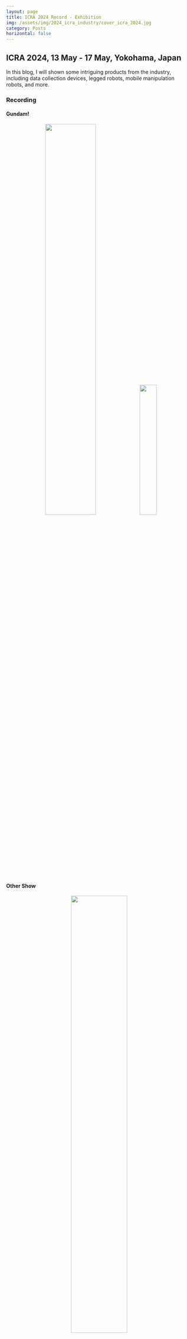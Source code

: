 ```yaml
---
layout: page
title: ICRA 2024 Record - Exhibition
img: /assets/img/2024_icra_industry/cover_icra_2024.jpg
category: Posts
horizontal: false
---
```


## ICRA 2024, 13 May - 17 May, Yokohama, Japan
In this blog, I will shown some intriguing products from the industry, including data collection devices, legged robots, mobile manipulation robots, and more. 

### Recording
#### Gundam!
<p align="center">
  <img src="/assets/img/2024_icra_industry/ganda.jpg" width="52%" />
  <img src="/assets/img/2024_icra_industry/ganda2.jpg" width="30%" />
</p>

#### Other Show
<p align="center">
  <img src="/assets/img/2024_icra_industry/handheld_device.jpg" width="55%" />
  <img src="/assets/img/2024_icra_industry/human_tracking.jpg" width="55%" />
  <img src="/assets/img/2024_icra_industry/vehicle.jpg" width="55%" />
</p>

<p align="center>
  <img src="/assets/img/2024_icra_industry/rizon.jpg" width="55%" />
  <p align="center">Manipulation</p>
</p>

<p align="center">
  <img src="/assets/img/2024_icra_industry/kaleido.jpg" width="55%" />
  <img src="/assets/img/2024_icra_industry/leju.jpg" width="55%" />
  <img src="/assets/img/2024_icra_industry/nyokke.jpg" width="55%" />
  <img src="/assets/img/2024_icra_industry/picking.jpg" width="55%" />
  <img src="/assets/img/2024_icra_industry/seenpin.jpg" width="55%" />
  <img src="/assets/img/2024_icra_industry/unitree_handstand.jpg" width="55%" />
  <img src="/assets/img/2024_icra_industry/unitree_human_robot.jpg" width="55%" />
  <img src="/assets/img/2024_icra_industry/torobo.png" width="55%" />
</p>

#### Demo

<p align="center">
  <img src="/assets/img/2024_icra_industry/human_tracking_robot.gif" width="55%" />
  <p align="center">Human Tracking Robot</p>
</p>

<p align="center">
  <img src="/assets/img/2024_icra_industry/cute_robot.gif" width="55%" />
  <p align="center">Very cute design!</p>
</p>

<p align="center">
  <img src="/assets/img/2024_icra_industry/deep_robotics.gif" width="55%" />
  <p align="center">Deep Robotics</p>
</p>

<p align="center">
  <img src="/assets/img/2024_icra_industry/unitree_handstand.gif" width="55%" />
  <p align="center">Very impressive Unitree legged robot!</p>
</p>

## Unsolved Questions

<!--
1. Boundary of products and research
2. Commerialization
3. TBD
-->
